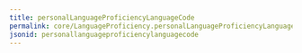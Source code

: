 ```yaml
---
title: personalLanguageProficiencyLanguageCode
permalink: core/LanguageProficiency.personalLanguageProficiencyLanguageCode.html
jsonid: personallanguageproficiencylanguagecode
---
```

